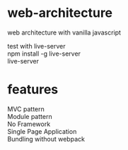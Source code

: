 # web-architecture

web architecture with vanilla javascript

test with live-server  
npm install -g live-server  
live-server

# features

MVC pattern  
Module pattern  
No Framework  
Single Page Application  
Bundling without webpack
